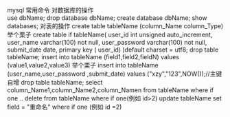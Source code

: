 mysql 常用命令 
    对数据库的操作  
            use  dbName;
            drop database  dbName;
            create database dbName;
            show databases;
    对表的操作
            create table  tableName (column_Name column_Type)
               举个栗子
                 create table if  tableName(
                      user_id int  unsigned auto_increment,
                      user_name varchar(100) not null,
                      user_password varchar(100) not null,
                      submit_date date,
                      primary key ( user_id)
                       )default charset = utf8;
                 drop table tableName;
              insert into tableName (field1,field2,fieldN) values (value1,value2,value3)
                举个栗子
                  insert into tableName (user_name,user_password ,submit_date) values ("xzy","123",NOW());//主键自增
              drop  table tableName;
              select column_Name1,column_Name2,column_Namen from tableName  where   if one ..
              delete from tableName  where   if one(例如 id>2)
              update tableName  set  field = "重命名"  where  if one (例如 id =2)

